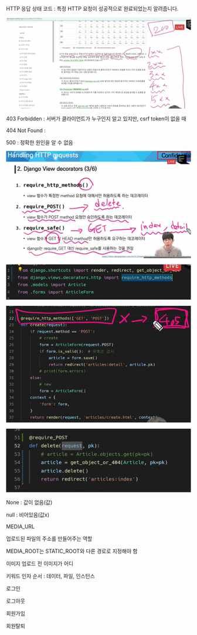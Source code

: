 

HTTP 응답 상태 코드 : 특정 HTTP 요청이 성공적으로 완료되었는지 알려줍니다.

![image-20220408091646575](django2.assets/image-20220408091646575.png)

403 Forbidden : 서버가 클라이언트가 누구인지 알고 있지만, csrf token이 없을 때

404 Not Found :

500 : 정확한 원인을 알 수 없음





![image-20220408094106117](django2.assets/image-20220408094106117.png)



![image-20220408095715791](django2.assets/image-20220408095715791.png)



![image-20220408095951296](django2.assets/image-20220408095951296.png)



![image-20220408095101504](django2.assets/image-20220408095101504.png)





None : 값이 없음(값)

null : 비어있음(값x)



MEDIA_URL

업로드된 파일의 주소를 만들어주는 역할

MEDIA_ROOT는 STATIC_ROOT와 다른 경로로 지정해야 함



이미지 업로드 전 이미지가 어디



키워드 인자 순서 : 데이터, 파일, 인스턴스







로그인

로그아웃

회원가입

회원탈퇴

